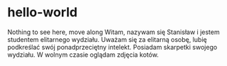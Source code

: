 # hello-world
Nothing to see here, move along
Witam, nazywam się Stanisław i jestem studentem elitarnego wydziału. Uważam się za elitarną osobę, lubię podkreślać swój ponadprzeciętny intelekt. Posiadam skarpetki swojego wydziału. W wolnym czasie oglądam zdjęcia kotów.
